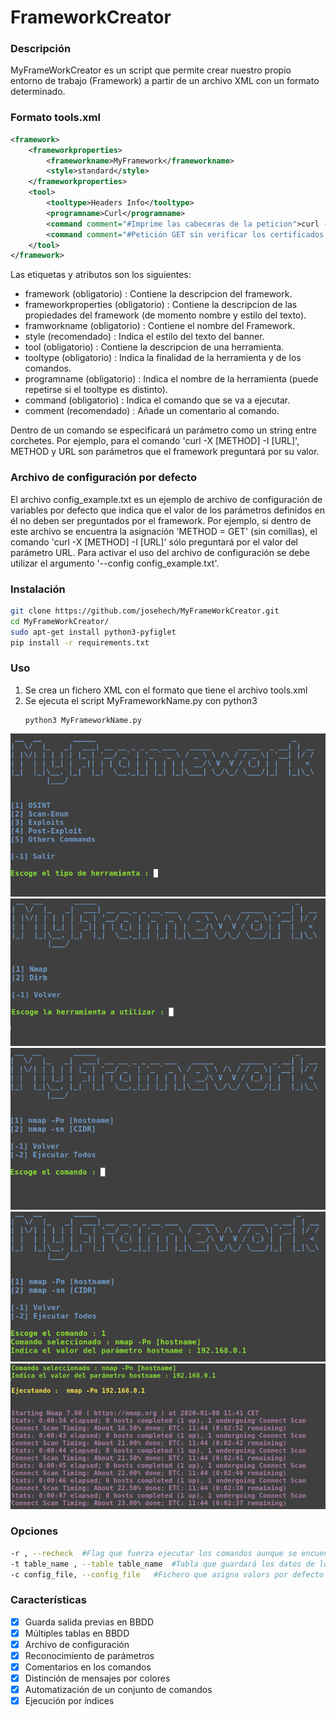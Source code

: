# FrameworkCreator
### Descripción
MyFrameWorkCreator es un script que permite crear nuestro propio entorno de trabajo (Framework) a partir de un archivo XML con un formato determinado.

### Formato tools.xml
~~~xml
<framework>
    <frameworkproperties>
        <frameworkname>MyFramework</frameworkname>
        <style>standard</style>
    </frameworkproperties>
    <tool>
        <tooltype>Headers Info</tooltype>
        <programname>Curl</programname>
        <command comment="#Imprime las cabeceras de la peticion">curl -X [METHOD] -I [URL]</command>
        <command comment="#Petición GET sin verificar los certificados HTTPS">curl -k -X GET [URL] </command>
    </tool>
</framework>
~~~
Las etiquetas y atributos son los siguientes:
- framework (obligatorio) : Contiene la descripcion del framework.
- frameworkproperties (obligatorio) : Contiene la descripcion de las propiedades del framework (de momento nombre y estilo del texto).
- framworkname (obligatorio) : Contiene el nombre del Framework.
- style (recomendado) : Indica el estilo del texto del banner.
- tool (obligatorio) : Contiene la descripcion de una herramienta.
- tooltype (obligatorio) : Indica la finalidad de la herramienta y de los comandos.
- programname (obligatorio) : Indica el nombre de la herramienta (puede repetirse si el tooltype es distinto).
- command (obligatorio) : Indica el comando que se va a ejecutar.
- comment (recomendado) : Añade un comentario al comando.

Dentro de un comando se especificará un parámetro como un string entre corchetes. Por ejemplo, para el comando 'curl -X [METHOD] -I [URL]', METHOD y URL son parámetros que el framework preguntará por su valor.

### Archivo de configuración por defecto
El archivo config_example.txt es un ejemplo de archivo de configuración de variables por defecto que indica que el valor de los parámetros definidos en él no deben ser preguntados por el framework. Por ejemplo, si dentro de este archivo se encuentra la asignación 'METHOD = GET' (sin comillas), el comando 'curl -X [METHOD] -I [URL]' sólo preguntará por el valor del parámetro URL. Para activar el uso del archivo de configuración se debe utilizar el argumento '--config config_example.txt'.

### Instalación
~~~sh
git clone https://github.com/josehech/MyFrameWorkCreator.git
cd MyFrameWorkCreator/
sudo apt-get install python3-pyfiglet
pip install -r requirements.txt
~~~

### Uso
1. Se crea un fichero XML con el formato que tiene el archivo tools.xml
2. Se ejecuta el script MyFrameworkName.py con python3
    ~~~
    python3 MyFrameworkName.py
    ~~~
![Inicio](./screenshot.png)
![Types](./screenshot_1.png)
![Tools](./screenshot_2.png)
![variables](./screenshot_3.png)
![Ejecucion](./screenshot_4.png)
### Opciones
~~~sh
-r , --recheck  #Flag que fuerza ejecutar los comandos aunque se encuentren en la BBDD (CUIDADO, borra los datos anteriores)
-t table_name , --table table_name  #Tabla que guardará los datos de los comandos ejecutados (por defecto testing)
-c config_file, --config_file   #Fichero que asigna valors por defecto a los parámetros
~~~
### Características
- [X] Guarda salida previas en BBDD
- [X] Múltiples tablas en BBDD
- [X] Archivo de configuración
- [X] Reconocimiento de parámetros
- [X] Comentarios en los comandos
- [X] Distinción de mensajes por colores
- [X] Automatización de un conjunto de comandos
- [X] Ejecución por índices
